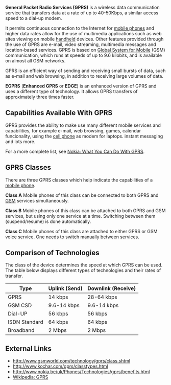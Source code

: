 **General Packet Radio Services (GPRS)** is a wireless data
communication service that transfers data at a rate of up to 40-50Kbps,
a similar access speed to a dial-up modem.

It permits continuous connection to the Internet for [mobile
phones](mobile_phone "wikilink") and higher data rates allow for the use
of multimedia applications such as web sites viewing on mobile
[handheld](handheld "wikilink") devices. Other features provided through
the use of GPRS are e-mail, video streaming, multimedia messages and
location-based services. GPRS is based on [Global System for
Mobile](Global_System_for_Mobile "wikilink") (GSM) communication, which
runs at speeds of up to 9.6 kilobits, and is available on almost all GSM
networks.

GPRS is an efficient way of sending and receiving small bursts of data,
such as e-mail and web browsing, in addition to receiving large volumes
of data.

**EGPRS** (**Enhanced GPRS** or **EDGE**) is an enhanced version of GPRS
and uses a different type of technology. It allows GPRS transfers of
approximately three times faster.

## Capabilities Available With GPRS

GPRS provides the ability to make use many different mobile services and
capabilities, for example e-mail, web browsing, games, calendar
funcionality, using the [cell phone](cell_phone "wikilink") as modem for
laptops. instant messaging and lots more.

For a more complete list, see [Nokia: What You Can Do With
GPRS](http://www.nokia.be/uk/Phones/Technologies/gprs/benefits.html).

## GPRS Classes

There are three GPRS classes which help indicate the capabilities of a
[mobile phone](mobile_phone "wikilink").

**Class A**
Mobile phones of this class can be connected to both GPRS and
[GSM](GSM "wikilink") services simultaneously.

<!-- -->

**Class B**
Mobile phones of this class can be attached to both GPRS and GSM
services, but using only one service at a time. Switching between them
(suspend/resume) is done automatically.

<!-- -->

**Class C**
Mobile phones of this class are attached to either GPRS or GSM voice
service. One needs to switch manually between services.

## Comparison of Technologies

The class of the device determines the speed at which GPRS can be used.
The table below displays different types of technologies and their rates
of transfer.

| Type          | Uplink (Send) | Downlink (Receive) |
|---------------|---------------|--------------------|
| GPRS          | 14 kbps       | 28-64 kbps         |
| GSM CSD       | 9.6-14 kbps   | 9.6-14 kbps        |
| Dial-UP       | 56 kbps       | 56 kbps            |
| ISDN Standard | 64 kbps       | 64 kbps            |
| Broadband     | 2 Mbps        | 2 Mbps             |

## External Links

- <http://www.gsmworld.com/technology/gprs/class.shtml>
- <http://www.kochar.com/gprs/classtypes.html>
- <http://www.nokia.be/uk/Phones/Technologies/gprs/benefits.html>
- [Wikipedia: GPRS](http://en.wikipedia.org/wiki/GPRS)